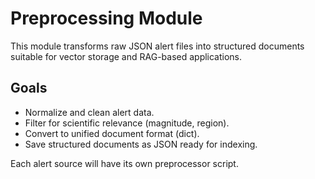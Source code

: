 # Preprocessing Module

This module transforms raw JSON alert files into structured documents suitable for vector storage and RAG-based applications.

## Goals
- Normalize and clean alert data.
- Filter for scientific relevance (magnitude, region).
- Convert to unified document format (dict).
- Save structured documents as JSON ready for indexing.

Each alert source will have its own preprocessor script.
